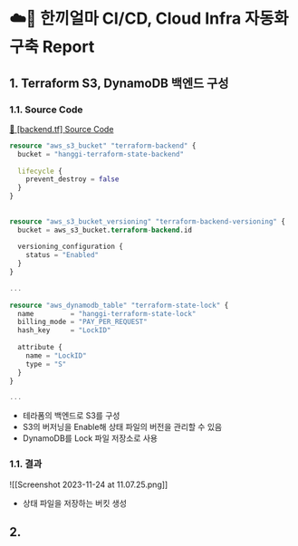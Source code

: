 # ☁️🔨 한끼얼마 CI/CD, Cloud Infra 자동화 구축 Report

## 1. Terraform S3, DynamoDB 백엔드 구성
### 1.1. Source Code

<a href="https://github.com/seungwonbased/hanggi-terraform/blob/main/backend.tf" target="_blank">🧾 [backend.tf] Source Code</a>

```terraform
resource "aws_s3_bucket" "terraform-backend" {  
  bucket = "hanggi-terraform-state-backend"  
  
  lifecycle {  
    prevent_destroy = false
  }  
}  
  
  
resource "aws_s3_bucket_versioning" "terraform-backend-versioning" {  
  bucket = aws_s3_bucket.terraform-backend.id  
  
  versioning_configuration {  
    status = "Enabled"  
  }  
}  

...
  
resource "aws_dynamodb_table" "terraform-state-lock" {  
  name         = "hanggi-terraform-state-lock"  
  billing_mode = "PAY_PER_REQUEST"  
  hash_key     = "LockID"  
  
  attribute {  
    name = "LockID"  
    type = "S"  
  }  
}  

...

```

- 테라폼의 백엔드로 S3를 구성
- S3의 버저닝을 Enable해 상태 파일의 버전을 관리할 수 있음
- DynamoDB를 Lock 파일 저장소로 사용

### 1.1. 결과

![[Screenshot 2023-11-24 at 11.07.25.png]]
- 상태 파일을 저장하는 버킷 생성



## 2. 